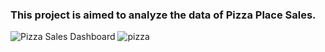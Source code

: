 ### This project is aimed to analyze the data of Pizza Place Sales.

  <p align="left">
  
![Pizza Sales Dashboard](https://github.com/kajal7070/Pizza-Sales/assets/149140012/245a2098-88d4-48e8-8984-69abd8807591)
![pizza](https://github.com/kajal7070/Pizza-Sales/assets/149140012/eda63836-7eac-48a5-8cae-70f4de90ccae)





